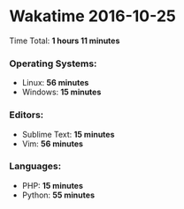 # Wakatime 2016-10-25

Time Total: **1 hours 11 minutes**

### Operating Systems:
- Linux: **56 minutes** 
- Windows: **15 minutes** 

### Editors:
- Sublime Text: **15 minutes** 
- Vim: **56 minutes** 

### Languages:
- PHP: **15 minutes** 
- Python: **55 minutes** 

